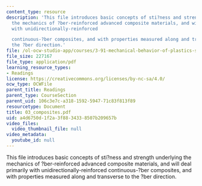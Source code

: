 ```yaml
---
content_type: resource
description: 'This file introduces basic concepts of sti?ness and strength underlying
  the mechanics of ?ber-reinforced advanced composite materials, and will deal primarily
  with unidirectionally-reinforced

  continuous-?ber composites, and with properties measured along and transverse to
  the ?ber direction.'
file: /ol-ocw-studio-app/courses/3-91-mechanical-behavior-of-plastics-spring-2007/a4d6750d1f2a3f8834338507b209657b_03_composites.pdf
file_size: 227167
file_type: application/pdf
learning_resource_types:
- Readings
license: https://creativecommons.org/licenses/by-nc-sa/4.0/
ocw_type: OCWFile
parent_title: Readings
parent_type: CourseSection
parent_uid: 106c3e7c-a318-1592-5947-71c83f813f89
resourcetype: Document
title: 03_composites.pdf
uid: a4d6750d-1f2a-3f88-3433-8507b209657b
video_files:
  video_thumbnail_file: null
video_metadata:
  youtube_id: null
---
```

This file introduces basic concepts of sti?ness and strength underlying the mechanics of ?ber-reinforced advanced composite materials, and will deal primarily with unidirectionally-reinforced
continuous-?ber composites, and with properties measured along and transverse to the ?ber direction.